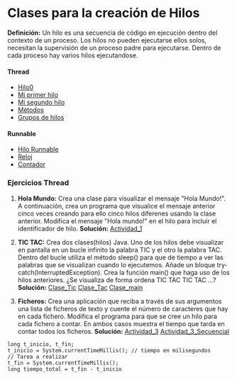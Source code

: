 # Clases para la creación de Hilos

**Definición:** Un hilo es una secuencia de código en ejecución dentro del contexto de un proceso. Los hilos no pueden ejecutarse ellos solos, necesitan la supervisión de un proceso padre para ejecutarse. Dentro de cada proceso hay varios hilos ejecutandose.

#### Thread

- [Hilo0](EJ_0_Hilo_thread.java)
- [Mi primer hilo](EJ_1_Hilo_thread.java)
- [Mi segundo hilo](EJ_2_Hilo_thread.java)
- [Métodos](EJ_3_Hilo_thread_metodos.java)
- [Grupos de hilos](EJ_4_Hilo_thread_grupos_de_hilos.java)

#### Runnable

- [Hilo Runnable](EJ_5_Hilo_Runnable.java)
- [Reloj](EJ_6_Reloj.java)
- [Contador](EJ_7_Applet_contador.java)

### Ejercicios Thread

1. **Hola Mundo:** Crea una clase para visualizar el mensaje "Hola Mundo!". A continuación, crea un programa que visualice el mensaje anterior cinco veces creando para ello cinco hilos diferenes usando la clase anterior. Modifica el mensaje "Hola mundo!" en el hilo para incluir el identificador de hilo. **Solución:** [Actividad_1](Actividad_1.java)

2. **TIC TAC:** Crea dos clases(hilos) Java. Uno de los hilos debe visualizar en pantalla en un bucle infinito la palabra TIC y el otro la palabra TAC. Dentro del bucle utiliza el método sleep() para que de tiempo a ver las palabras que se visualizan cuando lo ejecutemos. Añade un bloque try-catch(InterruptedException). Crea la función main() que haga uso de los hilos anteriores. ¿Se visualiza de forma ordena TIC TAC TIC TAC ...? **Solución:** [Clase_Tic](Actividad_2_1_Clase_Tic.java) [Clase_Tac](Actividad_2_2_Clase_Tac.java) [Clase_main](Actividad_2_3_Clase_main.java)

3. **Ficheros:** Crea una aplicación que reciba a través de sus argumentos una lista de ficheros de texto y cuente el número de caracteres que hay en cada fichero. Modifica el programa para que se cree un hilo para cada fichero a contar. En ambos casos muestra el tiempo que tarda en contar todos los ficheros. **Solución:** [Actividad_3](Actividad_3.java) [Actividad_3_Secuencial](Actividad_3_Secuencial.java)
```
long t_inicio, t_fin;
t_inicio = System.currentTimeMillis(); // tiempo en milisegundos
// Tarea a realizar
t_fin = System.currentTimeMillis();
long tiempo_total = t_fin - t_inicio
```